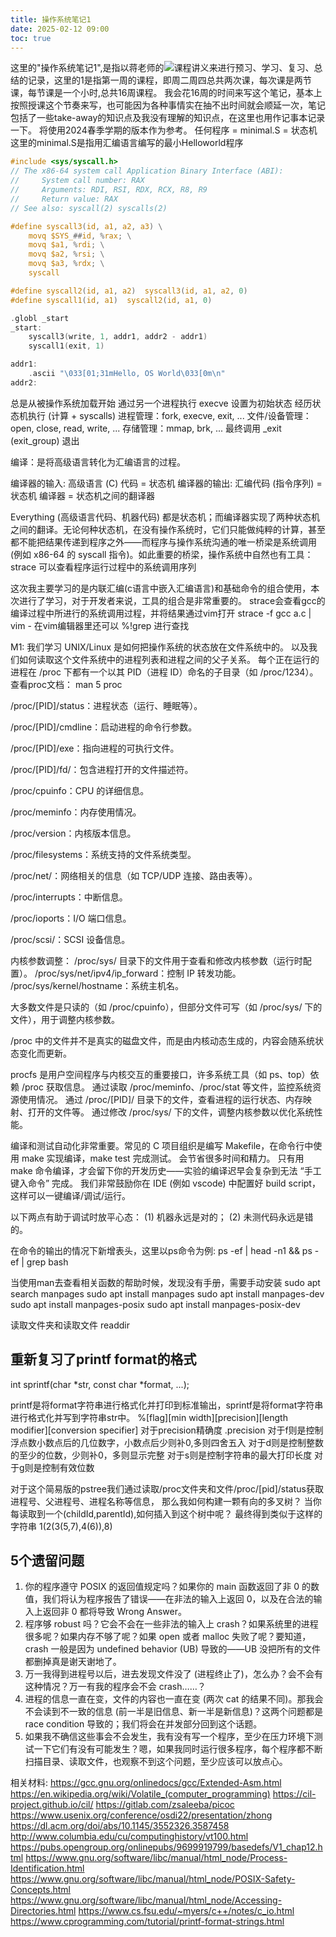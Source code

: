```yaml
---
title: 操作系统笔记1
date: 2025-02-12 09:00
toc: true
---
```

这里的"操作系统笔记1",是指以蒋老师的![课程讲义](https://jyywiki.cn/)来进行预习、学习、复习、总结的记录，这里的1是指第一周的课程，即周二周四总共两次课，每次课是两节课，每节课是一个小时,总共16周课程。
我会花16周的时间来写这个笔记，基本上按照授课这个节奏来写，也可能因为各种事情实在抽不出时间就会顺延一次，笔记包括了一些take-away的知识点及我没有理解的知识点，在这里也用作记事本记录一下。
将使用2024春季学期的版本作为参考。
任何程序 = minimal.S = 状态机
这里的minimal.S是指用汇编语言编写的最小Helloworld程序
```c
#include <sys/syscall.h>
// The x86-64 system call Application Binary Interface (ABI):
//     System call number: RAX
//     Arguments: RDI, RSI, RDX, RCX, R8, R9
//     Return value: RAX
// See also: syscall(2) syscalls(2)

#define syscall3(id, a1, a2, a3) \
    movq $SYS_##id, %rax; \
    movq $a1, %rdi; \
    movq $a2, %rsi; \
    movq $a3, %rdx; \
    syscall

#define syscall2(id, a1, a2)  syscall3(id, a1, a2, 0)
#define syscall1(id, a1)  syscall2(id, a1, 0)

.globl _start
_start:
    syscall3(write, 1, addr1, addr2 - addr1)
    syscall1(exit, 1)

addr1:
    .ascii "\033[01;31mHello, OS World\033[0m\n"
addr2:
```
总是从被操作系统加载开始
通过另一个进程执行 execve 设置为初始状态
经历状态机执行 (计算 + syscalls)
进程管理：fork, execve, exit, ...
文件/设备管理：open, close, read, write, ...
存储管理：mmap, brk, ...
最终调用 _exit (exit_group) 退出

编译：是将高级语言转化为汇编语言的过程。

编译器的输入: 高级语言 (C) 代码 = 状态机
编译器的输出: 汇编代码 (指令序列) = 状态机
编译器 = 状态机之间的翻译器

Everything (高级语言代码、机器代码) 都是状态机；而编译器实现了两种状态机之间的翻译。无论何种状态机，在没有操作系统时，它们只能做纯粹的计算，甚至都不能把结果传递到程序之外——而程序与操作系统沟通的唯一桥梁是系统调用 (例如 x86-64 的 syscall 指令)。如此重要的桥梁，操作系统中自然也有工具：strace 可以查看程序运行过程中的系统调用序列

这次我主要学习的是内联汇编(c语言中嵌入汇编语言)和基础命令的组合使用，本次进行了学习，对于开发者来说，工具的组合是非常重要的。
strace会查看gcc的编译过程中所进行的系统调用过程，并将结果通过vim打开
strace -f gcc a.c | vim -
在vim编辑器里还可以 %!grep 进行查找

M1:
我们学习 UNIX/Linux 是如何把操作系统的状态放在文件系统中的。
以及我们如何读取这个文件系统中的进程列表和进程之间的父子关系。
每个正在运行的进程在 /proc 下都有一个以其 PID（进程 ID）命名的子目录（如 /proc/1234）。
查看proc文档：
man 5 proc

/proc/[PID]/status：进程状态（运行、睡眠等）。

/proc/[PID]/cmdline：启动进程的命令行参数。

/proc/[PID]/exe：指向进程的可执行文件。

/proc/[PID]/fd/：包含进程打开的文件描述符。

/proc/cpuinfo：CPU 的详细信息。

/proc/meminfo：内存使用情况。

/proc/version：内核版本信息。

/proc/filesystems：系统支持的文件系统类型。

/proc/net/：网络相关的信息（如 TCP/UDP 连接、路由表等）。

/proc/interrupts：中断信息。

/proc/ioports：I/O 端口信息。

/proc/scsi/：SCSI 设备信息。

内核参数调整：
/proc/sys/ 目录下的文件用于查看和修改内核参数（运行时配置）。
/proc/sys/net/ipv4/ip_forward：控制 IP 转发功能。
/proc/sys/kernel/hostname：系统主机名。

大多数文件是只读的（如 /proc/cpuinfo），但部分文件可写（如 /proc/sys/ 下的文件），用于调整内核参数。

/proc 中的文件并不是真实的磁盘文件，而是由内核动态生成的，内容会随系统状态变化而更新。

procfs 是用户空间程序与内核交互的重要接口，许多系统工具（如 ps、top）依赖 /proc 获取信息。
通过读取 /proc/meminfo、/proc/stat 等文件，监控系统资源使用情况。
通过 /proc/[PID]/ 目录下的文件，查看进程的运行状态、内存映射、打开的文件等。
通过修改 /proc/sys/ 下的文件，调整内核参数以优化系统性能。

编译和测试自动化非常重要。常见的 C 项目组织是编写 Makefile，在命令行中使用 make 实现编译，make test 完成测试。
会节省很多时间和精力。
只有用 make 命令编译，才会留下你的开发历史——实验的编译迟早会复杂到无法 “手工键入命令” 完成。
我们非常鼓励你在 IDE (例如 vscode) 中配置好 build script，这样可以一键编译/调试/运行。

以下两点有助于调试时放平心态：
(1) 机器永远是对的；
(2) 未测代码永远是错的。

在命令的输出的情况下新增表头，这里以ps命令为例:
ps -ef | head -n1 && ps -ef | grep bash


当使用man去查看相关函数的帮助时候，发现没有手册，需要手动安装
sudo apt search manpages
sudo apt install manpages 
sudo apt install manpages-dev
sudo apt install manpages-posix
sudo apt install manpages-posix-dev

读取文件夹和读取文件
readdir

## 重新复习了printf format的格式
int sprintf(char *str, const char *format, ...);

printf是将format字符串进行格式化并打印到标准输出，sprintf是将format字符串进行格式化并写到字符串str中。
%[flag][min width][precision][length modifier][conversion specifier]
对于precision精确度
.precision
对于f则是控制浮点数小数点后的几位数字，小数点后少则补0,多则四舍五入
对于d则是控制整数的至少的位数，少则补0，多则显示完整
对于s则是控制字符串的最大打印长度
对于g则是控制有效位数


对于这个简易版的pstree我们通过读取/proc文件夹和文件/proc/[pid]/status获取进程号、父进程号、进程名称等信息，
那么我如何构建一颗有向的多叉树？
当你每读取到一个(childId,parentId),如何插入到这个树中呢？
最终得到类似于这样的字符串 1(2(3(5,7),4(6)),8)


## 5个遗留问题
1. 你的程序遵守 POSIX 的返回值规定吗？如果你的 main 函数返回了非 0 的数值，我们将认为程序报告了错误——在非法的输入上返回 0，以及在合法的输入上返回非 0 都将导致 Wrong Answer。
2. 程序够 robust 吗？它会不会在一些非法的输入上 crash？如果系统里的进程很多呢？如果内存不够了呢？如果 open 或者 malloc 失败了呢？要知道，crash 一般是因为 undefined behavior (UB) 导致的——UB 没把所有的文件都删掉真是谢天谢地了。
3. 万一我得到进程号以后，进去发现文件没了 (进程终止了)，怎么办？会不会有这种情况？万一有我的程序会不会 crash……？
4. 进程的信息一直在变，文件的内容也一直在变 (两次 cat 的结果不同)。那我会不会读到不一致的信息 (前一半是旧信息、新一半是新信息)？这两个问题都是 race condition 导致的；我们将会在并发部分回到这个话题。
5. 如果我不确信这些事会不会发生，我有没有写一个程序，至少在压力环境下测试一下它们有没有可能发生？嗯，如果我同时运行很多程序，每个程序都不断扫描目录、读取文件，也观察不到这个问题，至少应该可以放点心。


相关材料:
https://gcc.gnu.org/onlinedocs/gcc/Extended-Asm.html
https://en.wikipedia.org/wiki/Volatile_(computer_programming)
https://cil-project.github.io/cil/
https://gitlab.com/zsaleeba/picoc
https://www.usenix.org/conference/osdi22/presentation/zhong
https://dl.acm.org/doi/abs/10.1145/3552326.3587458
http://www.columbia.edu/cu/computinghistory/vt100.html
https://pubs.opengroup.org/onlinepubs/9699919799/basedefs/V1_chap12.html
https://www.gnu.org/software/libc/manual/html_node/Process-Identification.html
https://www.gnu.org/software/libc/manual/html_node/POSIX-Safety-Concepts.html
https://www.gnu.org/software/libc/manual/html_node/Accessing-Directories.html
https://www.cs.fsu.edu/~myers/c++/notes/c_io.html
https://www.cprogramming.com/tutorial/printf-format-strings.html
